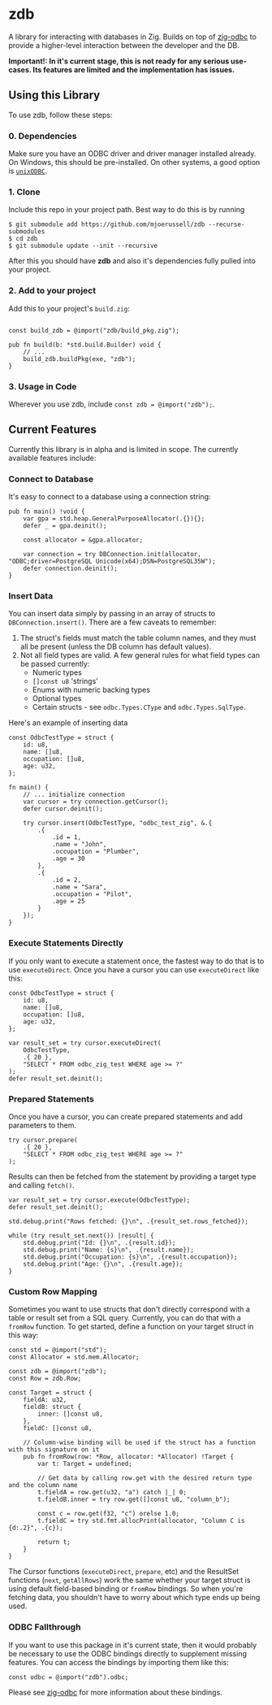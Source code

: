 # zdb

A library for interacting with databases in Zig. Builds on top of [zig-odbc](https://github.com/mjoerussell/zig-odbc) to provide a higher-level
interaction between the developer and the DB.

**Important!: In it's current stage, this is not ready for any serious use-cases. Its features are limited and the implementation has issues.**

## Using this Library

To use zdb, follow these steps:

### 0. Dependencies

Make sure you have an ODBC driver and driver manager installed already. On Windows, this should be pre-installed. On other
systems, a good option is [`unixODBC`](http://www.unixodbc.org).

### 1. Clone

Include this repo in your project path. Best way to do this is by running

```
$ git submodule add https://github.com/mjoerussell/zdb --recurse-submodules
$ cd zdb
$ git submodule update --init --recursive
```

After this you should have **zdb** and also it's dependencies fully pulled into your project.

### 2. Add to your project

Add this to your project's `build.zig`:

```zig

const build_zdb = @import("zdb/build_pkg.zig");

pub fn build(b: *std.build.Builder) void {
    // ...
    build_zdb.buildPkg(exe, "zdb");
}
```

### 3. Usage in Code

Wherever you use zdb, include `const zdb = @import("zdb");`.

## Current Features

Currently this library is in alpha and is limited in scope. The currently available features include:

### Connect to Database

It's easy to connect to a database using a connection string:

```zig
pub fn main() !void {
    var gpa = std.heap.GeneralPurposeAllocator(.{}){};
    defer _ = gpa.deinit();

    const allocator = &gpa.allocator;

    var connection = try DBConnection.init(allocator, "ODBC;driver=PostgreSQL Unicode(x64);DSN=PostgreSQL35W");
    defer connection.deinit();
}
```

### Insert Data

You can insert data simply by passing in an array of structs to `DBConnection.insert()`. There are a few caveats to remember:

1. The struct's fields must match the table column names, and they must all be present (unless the DB column has default values).
2. Not all field types are valid. A few general rules for what field types can be passed currently:
   - Numeric types
   - `[]const u8` 'strings'
   - Enums with numeric backing types
   - Optional types
   - Certain structs - see `odbc.Types.CType` and `odbc.Types.SqlType`.

Here's an example of inserting data

```zig
const OdbcTestType = struct {
    id: u8,
    name: []u8,
    occupation: []u8,
    age: u32,
};

fn main() {
    // ... initialize connection
    var cursor = try connection.getCursor();
    defer cursor.deinit();

    try cursor.insert(OdbcTestType, "odbc_test_zig", &.{
        .{
            .id = 1,
            .name = "John",
            .occupation = "Plumber",
            .age = 30
        },
        .{
            .id = 2,
            .name = "Sara",
            .occupation = "Pilot",
            .age = 25
        }
    });
}
```

### Execute Statements Directly

If you only want to execute a statement once, the fastest way to do that is to use `executeDirect`. Once you have
a cursor you can use `executeDirect` like this:

```zig
const OdbcTestType = struct {
    id: u8,
    name: []u8,
    occupation: []u8,
    age: u32,
};

var result_set = try cursor.executeDirect(
    OdbcTestType,
    .{ 20 },
    "SELECT * FROM odbc_zig_test WHERE age >= ?"
);
defer result_set.deinit();
```

### Prepared Statements

Once you have a cursor, you can create prepared statements and add parameters to them.

```zig
try cursor.prepare(
    .{ 20 },
    "SELECT * FROM odbc_zig_test WHERE age >= ?"
);
```

Results can then be fetched from the statement by providing a target type and calling `fetch()`.

```zig
var result_set = try cursor.execute(OdbcTestType);
defer result_set.deinit();

std.debug.print("Rows fetched: {}\n", .{result_set.rows_fetched});

while (try result_set.next()) |result| {
    std.debug.print("Id: {}\n", .{result.id});
    std.debug.print("Name: {s}\n", .{result.name});
    std.debug.print("Occupation: {s}\n", .{result.occupation});
    std.debug.print("Age: {}\n", .{result.age});
}
```

### Custom Row Mapping

Sometimes you want to use structs that don't directly correspond with a table or result set from a SQL query. Currently, you can do
that with a `fromRow` function. To get started, define a function on your target struct in this way:

```zig
const std = @import("std");
const Allocator = std.mem.Allocator;

const zdb = @import("zdb");
const Row = zdb.Row;

const Target = struct {
    fieldA: u32,
    fieldB: struct {
        inner: []const u8,
    },
    fieldC: []const u8,

    // Column-wise binding will be used if the struct has a function with this signature on it
    pub fn fromRow(row: *Row, allocator: *Allocator) !Target {
        var t: Target = undefined;

        // Get data by calling row.get with the desired return type and the column name
        t.fieldA = row.get(u32, "a") catch |_| 0;
        t.fieldB.inner = try row.get([]const u8, "column_b");

        const c = row.get(f32, "c") orelse 1.0;
        t.fieldC = try std.fmt.allocPrint(allocator, "Column C is {d:.2}", .{c});

        return t;
    }
}
```

The Cursor functions (`executeDirect`, `prepare`, etc) and the ResultSet functions (`next`, `getAllRows`) work the same whether your target
struct is using default field-based binding or `fromRow` bindings. So when you're fetching data, you shouldn't have to worry about which
type ends up being used.

### ODBC Fallthrough

If you want to use this package in it's current state, then it would probably be necessary to use the ODBC bindings directly to
supplement missing features. You can access the bindings by importing them like this:

```
const odbc = @import("zdb").odbc;
```

Please see [zig-odbc](https://github.com/mjoerussell/zig-odbc) for more information about these bindings.
